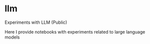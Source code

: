 # llm
Experiments with LLM (Public)

Here I provide notebooks with experiments related to large language models
